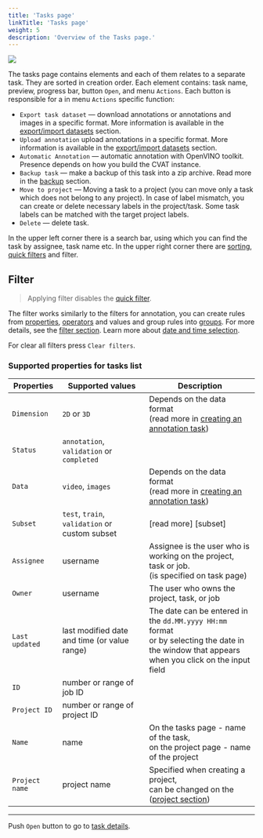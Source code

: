 ```yaml
---
title: 'Tasks page'
linkTitle: 'Tasks page'
weight: 5
description: 'Overview of the Tasks page.'
---
```


![](/images/image006_detrac.jpg)

The tasks page contains elements and each of them relates to a separate task. They are sorted in creation order.
Each element contains: task name, preview, progress bar, button `Open`, and menu `Actions`.
Each button is responsible for a in menu `Actions` specific function:

- `Export task dataset` — download annotations or annotations and images in a specific format.
  More information is available in the [export/import datasets](/docs/manual/advanced/export-import-datasets/)
  section.
- `Upload annotation` upload annotations in a specific format.
  More information is available in the [export/import datasets](/docs/manual/advanced/export-import-datasets/)
  section.
- `Automatic Annotation` — automatic annotation with OpenVINO toolkit.
  Presence depends on how you build the CVAT instance.
- `Backup task` — make a backup of this task into a zip archive.
  Read more in the [backup](/docs/manual/advanced/backup/) section.
- `Move to project` — Moving a task to a project (you can move only a task which does not belong to any project).
  In case of label mismatch, you can create or delete necessary labels in the project/task.
  Some task labels can be matched with the target project labels.
- `Delete` — delete task.

In the upper left corner there is a search bar, using which you can find the task by assignee, task name etc.
In the upper right corner there are [sorting][sorting], [quick filters][quick-filters] and filter.

## Filter

> Applying filter disables the [quick filter][quick-filters].

The filter works similarly to the filters for annotation,
you can create rules from [properties](#supported-properties-for-tasks-list),
[operators][operators] and values and group rules into [groups][groups].
For more details, see the [filter section][create-filter].
Learn more about [date and time selection][data-and-time].

For clear all filters press `Clear filters`.

### Supported properties for tasks list

| Properties     | Supported values                             | Description                                 |
| -------------- | -------------------------------------------- | ------------------------------------------- |
| `Dimension`    | `2D` or `3D`                                 | Depends on the data format <br>(read more in [creating an annotation task](/docs/manual/basics/creating_an_annotation_task)) |
| `Status`       | `annotation`, `validation` or `completed`    |                                             |
| `Data`         | `video`, `images`                            | Depends on the data format <br>(read more in [creating an annotation task](/docs/manual/basics/creating_an_annotation_task)) |
| `Subset`       | `test`, `train`, `validation` or custom subset | [read more] [subset]                      |
| `Assignee`     | username                                     | Assignee is the user who is working on the project, task or job. <br>(is specified on task page) |
| `Owner`        | username                                     | The user who owns the project, task, or job |
| `Last updated` | last modified date and time (or value range) | The date can be entered in the `dd.MM.yyyy HH:mm` format <br>or by selecting the date in the window that appears <br>when you click on the input field |
| `ID`           | number or range of job ID                    |                                             |
| `Project ID`   | number or range of project ID                |                                             |
| `Name`         | name                                         | On the tasks page - name of the task,<br> on the project page - name of the project |
| `Project name` | project name                                 | Specified when creating a project, <br>can be changed on the ([project section](/docs/manual/advanced/projects/)) |

---

Push `Open` button to go to [task details](/docs/manual/basics/task-details/).

[create-filter]: /docs/manual/advanced/filter/#create-a-filter
[operators]: /docs/manual/advanced/filter/#supported-operators-for-properties
[groups]: /docs/manual/advanced/filter/#groups
[data-and-time]: /docs/manual/advanced/filter#date-and-time-selection
[sorting]: /docs/manual/advanced/filter/#sort-by
[quick-filters]: /docs/manual/advanced/filter/#quick-filters
